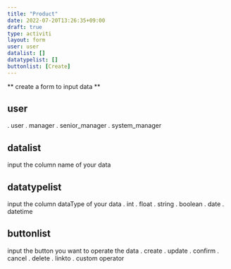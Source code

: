 ```yaml
---
title: "Product"
date: 2022-07-20T13:26:35+09:00
draft: true
type: activiti
layout: form
user: user
datalist: []
datatypelist: []
buttonlist: [Create]
---
```


** create a form to input data **

## user
. user
. manager
. senior_manager
. system_manager
## datalist
input the column name of your data
## datatypelist
input the column dataType of your data
. int
. float
. string
. boolean
. date
. datetime
## buttonlist
input the button you want to operate the data
. create
. update
. confirm
. cancel
. delete
. linkto
. custom operator